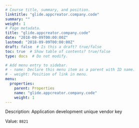 ```yaml
---
# Course title, summary, and position.
linktitle: "glide.appcreator.company.code"
summary: ""
weight: 1
# Page metadata.
title: "glide.appcreator.company.code"
date: "2018-09-09T00:00:00Z"
lastmod: "2018-09-09T00:00:00Z"
draft: false  # Is this a draft? true/false
toc: true  # Show table of contents? true/false
type: docs  # Do not modify.

# Add menu entry to sidebar.
# - name: Declare this menu item as a parent with ID name.
# - weight: Position of link in menu.
menu:
  properties:
    parent: Properties
    name: "glide.appcreator.company.code"
    weight: 1
---
```


Description: Application development unique vendor key


Value: `8821`